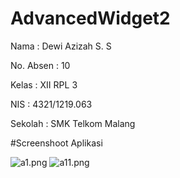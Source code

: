 # AdvancedWidget2

Nama : Dewi Azizah S. S

No. Absen : 10

Kelas : XII RPL 3

NIS : 4321/1219.063

Sekolah : SMK Telkom Malang

#Screenshoot Aplikasi

![a1.png](https://docs.google.com/uc?id=0B0CFHk2H9RL8cWsyanV6SXBjUFk)
![a11.png](https://docs.google.com/uc?id=0B0CFHk2H9RL8TG9Na3FJTklwckk)
